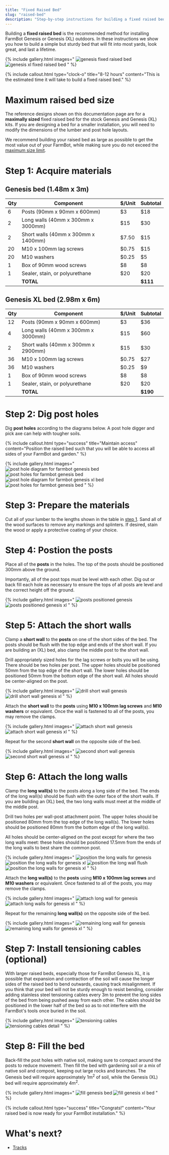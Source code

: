```yaml
---
title: "Fixed Raised Bed"
slug: "raised-bed"
description: "Step-by-step instructions for building a fixed raised bed for FarmBot Genesis or Genesis XL"
---
```


Building a **fixed raised bed** is the recommended method for installing FarmBot Genesis or Genesis (XL) outdoors. In these instructions we show you how to build a simple but sturdy bed that will fit into most yards, look great, and last a lifetime.

{% include gallery.html images="
![genesis fixed raised bed](_images/fixed_raised_bed_fill_bed.png)
![genesis xl fixed raised bed](_images/fixed_raised_bed_fill_bed_xl.png)
" %}

{%
include callout.html
type="clock-o"
title="8-12 hours"
content="This is the estimated time it will take to build a fixed raised bed."
%}

# Maximum raised bed size

The reference designs shown on this documentation page are for a **maximally sized** fixed raised bed for the stock Genesis and Genesis (XL) kits. If you are designing a bed for a smaller installation, you will need to modify the dimensions of the lumber and post hole layouts.

We recommend building your raised bed as large as possible to get the most value out of your FarmBot, while making sure you do not exceed the [maximum size limit](../supporting-infrastructure.md#maximum-size).

# Step 1: Acquire materials

## Genesis bed (1.48m x 3m)

|Qty|Component                                    |$/Unit|Subtotal|
|---|---------------------------------------------|------|--------|
|6  |Posts (90mm x 90mm x 600mm)                  |$3    |$18
|2  |Long walls (40mm x 300mm x 3000mm)           |$15   |$30
|2  |Short walls (40mm x 300mm x 1400mm)          |$7.50 |$15
|20 |M10 x 100mm lag screws                       |$0.75 |$15
|20 |M10 washers                                  |$0.25 |$5
|1  |Box of 90mm wood screws                      |$8    |$8
|1  |Sealer, stain, or polyurethane               |$20   |$20
|   |**TOTAL**                                    |      |**$111**

## Genesis XL bed (2.98m x 6m)

|Qty|Component                                    |$/Unit|Subtotal|
|---|---------------------------------------------|------|--------|
|12 |Posts (90mm x 90mm x 600mm)                  |$3    |$36
|4  |Long walls (40mm x 300mm x 3000mm)           |$15   |$60
|2  |Short walls (40mm x 300mm x 2900mm)          |$15   |$30
|36 |M10 x 100mm lag screws                       |$0.75 |$27
|36 |M10 washers                                  |$0.25 |$9
|1  |Box of 90mm wood screws                      |$8    |$8
|1  |Sealer, stain, or polyurethane               |$20   |$20
|   |**TOTAL**                                    |      |**$190**

# Step 2: Dig post holes

Dig **post holes** according to the diagrams below. A post hole digger and pick axe can help with tougher soils.

{%
include callout.html
type="success"
title="Maintain access"
content="Position the raised bed such that you will be able to access all sides of your FarmBot and garden."
%}

{% include gallery.html images="
![post hole diagram for farmbot genesis bed](_images/fixed_raised_bed_post_hole_diagram.png)
![post holes for farmbot genesis bed](_images/fixed_raised_bed_post_holes_dug.png)
![post hole diagram for farmbot genesis xl bed](_images/fixed_raised_bed_post_hole_diagram_xl.png)
![post holes for farmbot genesis bed](_images/fixed_raised_bed_post_holes_dug_xl.png)
" %}

# Step 3: Prepare the materials

Cut all of your lumber to the lengths shown in the table in [step 1](#step-1-acquire-materials). Sand all of the wood surfaces to remove any markings and splinters. If desired, stain the wood or apply a protective coating of your choice.

# Step 4: Postion the posts

Place all of the **posts** in the holes. The top of the posts should be positioned 300mm above the ground.

Importantly, all of the post tops must be level with each other. Dig out or back fill each hole as necessary to ensure the tops of all posts are level and the correct height off the ground.

{% include gallery.html images="
![posts positioned genesis](_images/fixed_raised_bed_posts_positioned.png)
![posts positioned genesis xl](_images/fixed_raised_bed_posts_positioned_xl.png)
" %}

# Step 5: Attach the short walls

Clamp a **short wall** to the **posts** on one of the short sides of the bed. The posts should be flush with the top edge and ends of the short wall. If you are building an (XL) bed, also clamp the middle post to the short wall.

Drill appropriately sized holes for the lag screws or bolts you will be using. There should be two holes per post. The upper holes should be positioned 50mm from the top edge of the short wall. The lower holes should be positioned 50mm from the bottom edge of the short wall. All holes should be center-aligned on the post.

{% include gallery.html images="
![drill short wall genesis](_images/fixed_raised_bed_drill_short_wall.png)
![drill short wall genesis xl](_images/fixed_raised_bed_drill_short_wall_xl.png)
" %}

Attach the **short wall** to the **posts** using **M10 x 100mm lag screws** and **M10 washers** or equivalent. Once the wall is fastened to all of the posts, you may remove the clamps.

{% include gallery.html images="
![attach short wall genesis](_images/fixed_raised_bed_attach_short_wall.png)
![attach short wall genesis xl](_images/fixed_raised_bed_attach_short_wall_xl.png)
" %}

Repeat for the second **short wall** on the opposite side of the bed.

{% include gallery.html images="
![second short wall genesis](_images/fixed_raised_bed_attach_second_short_wall.png)
![second short wall genesis xl](_images/fixed_raised_bed_attach_second_short_wall_xl.png)
" %}

# Step 6: Attach the long walls

Clamp the **long wall(s)** to the posts along a long side of the bed. The ends of the long wall(s) should be flush with the outer face of the short walls. If you are building an (XL) bed, the two long walls must meet at the middle of the middle post.

Drill two holes per wall-post attachment point. The upper holes should be positioned 80mm from the top edge of the long wall(s). The lower holes should be positioned 80mm from the bottom edge of the long wall(s).

All holes should be center-aligned on the post except for where the two long walls meet: these holes should be positioned 17.5mm from the ends of the long walls to best share the common post.

{% include gallery.html images="
![position the long walls for genesis](_images/fixed_raised_bed_position_long_walls.png)
![position the long walls for genesis xl](_images/fixed_raised_bed_position_long_walls_xl.png)
![position the long wall flush](_images/fixed_raised_bed_position_long_wall.png)
![position the long walls for genesis xl](_images/fixed_raised_bed_position_long_walls_xl_2.png)
" %}

Attach the **long wall(s)** to the **posts** using **M10 x 100mm lag screws** and **M10 washers** or equivalent. Once fastened to all of the posts, you may remove the clamps.

{% include gallery.html images="
![attach long wall for genesis](_images/fixed_raised_bed_attach_long_wall.png)
![attach long walls for genesis xl](_images/fixed_raised_bed_attach_long_wall_xl.png)
" %}

Repeat for the remaining **long wall(s)** on the opposite side of the bed.

{% include gallery.html images="
![remaining long wall for genesis](_images/fixed_raised_bed_remaining_long_wall.png)
![remaining long walls for genesis xl](_images/fixed_raised_bed_remaining_long_wall_xl.png)
" %}

# Step 7: Install tensioning cables (optional)

With larger raised beds, especially those for FarmBot Genesis XL, it is possible that expansion and contraction of the soil will cause the longer sides of the raised bed to bend outwards, causing track misalignment. If you think that your bed will not be sturdy enough to resist bending, consider adding stainless steel tensioning cables every 3m to prevent the long sides of the bed from being pushed away from each other. The cables should be positioned in the lower half of the bed so as to not interfere with the FarmBot's tools once buried in the soil.

{% include gallery.html images="
![tensioning cables](_images/fixed_raised_bed_tensioning_cables.jpg)
![tensioning cables detail](_images/fixed_raised_bed_tensioning_cables_detail.jpg)
" %}

# Step 8: Fill the bed

Back-fill the post holes with native soil, making sure to compact around the posts to reduce movement. Then fill the bed with gardening soil or a mix of native soil and compost, keeping out large rocks and branches. The Genesis bed will require approximately 1m<sup>2</sup> of soil, while the Genesis (XL) bed will require approximately 4m<sup>2</sup>.

{% include gallery.html images="
![fill genesis bed](_images/fixed_raised_bed_fill_bed.png)
![fill genesis xl bed](_images/fixed_raised_bed_fill_bed_xl.png)
" %}

{%
include callout.html
type="success"
title="Congrats!"
content="Your raised bed is now ready for your FarmBot installation."
%}

# What's next?

 * [Tracks](../tracks.md)
